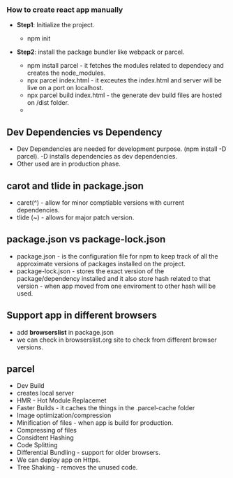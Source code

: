 ### How to create react app manually

* **Step1**: Initialize the project.

    * npm init

* **Step2**: install the package bundler like webpack or parcel. 

    * npm install parcel - it fetches the modules related to dependecy and creates the node_modules.
    * npx parcel index.html - it exceutes the index.html and server will be live on a port on localhost.
    * npx parcel build index.html - the generate dev build files are hosted on
    /dist folder.
    * 

## Dev Dependencies vs Dependency

* Dev Dependencies are needed for development purpose. (npm install -D parcel). -D installs dependencies as dev dependencies.
* Other used are in production phase.

## carot and tlide in package.json

* caret(^) - allow for minor comptiable versions with current dependencies.
* tlide (~) - allows for major patch version.

## package.json vs package-lock.json

*  package.json - is the configuration file for npm to keep track of all the approximate versions of packages installed on the project.
* package-lock.json - stores the exact version of the package/dependency installed and it also store hash related to that version - when app moved from one enviroment to other hash will be used.

## Support app in different browsers

- add **browserslist** in package.json
- we can check in browserslist.org site to check from different browser versions.

## parcel
- Dev Build 
- creates local server 
- HMR - Hot Module Replacemet 
- Faster Builds - it caches the things in the .parcel-cache folder
- Image optimization/compression
- Minification of files - when app is build for production.
- Compressing of files
- Considtent Hashing
- Code Splitting
- Differential Bundling - support for older browsers.
- We can deploy app on Https.
- Tree Shaking - removes the unused code.




